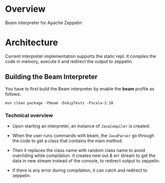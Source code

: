 # Overview
Beam interpreter for Apache Zeppelin

# Architecture
Current interpreter implementation supports the static repl. It compiles the code in memory, execute it and redirect the output to zeppelin.

## Building the Beam Interpreter
You have to first build the Beam interpreter by enable the **beam** profile as follows:

```
mvn clean package -Pbeam -DskipTests -Pscala-2.10
```

### Technical overview

 * Upon starting an interpreter, an instance of `JavaCompiler` is created. 

 * When the user runs commands with beam, the `JavaParser` go through the code to get a class that contains the main method.
 
 * Then it replaces the class name with random class name to avoid overriding while  compilation. it creates new out & err stream to get the data in new stream instead of the console, to redirect output to zeppelin.
 
 * If there is any error during compilation, it can catch and redirect to zeppelin.
